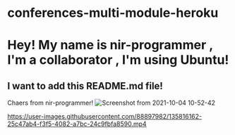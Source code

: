# conferences-multi-module-heroku

# Hey! My name is nir-programmer , I'm a collaborator , I'm using Ubuntu!

## I want to add this README.md file!

Chaers from nir-programmer!
![Screenshot from 2021-10-04 10-52-42](https://user-images.githubusercontent.com/88897982/135814331-3c4cc6b4-67c8-450b-a8a2-5ba98627177e.png)



https://user-images.githubusercontent.com/88897982/135816162-25c47ab4-f3f5-4082-a7bc-24c9fbfa8590.mp4

